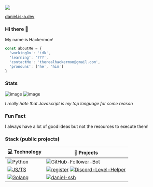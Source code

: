 ![](https://komarev.com/ghpvc/?username=hackermondev&color=orange)

[daniel.is-a.dev](https://daniel.is-a.dev)

### Hi there 👋

My name is Hackermon!

```js
const aboutMe = {
  'workingOn': 'idk',
  'learning': '???',
  'contactMe': 'therealhackermon@gmail.com',
  'pronouns': ['he', 'him']
}

```

<!--
- 🔭 I’m currently working on 
- 🌱 I’m currently learning Java
- 👯 I’m looking to collaborate on Cornrella (contact me for more info)
- 📫 How to reach me: email me therealhackermon@gmail.com
- 😄 Pronouns: He, Him
- ⚡ Fun fact: I'm dumb

-->

### Stats

![image](https://github-readme-stats.vercel.app/api?username=hackermondev&count_private=1&theme=radical)
![image](https://github-readme-stats.vercel.app/api/top-langs/?username=hackermondev&layout=compact)

*I really hate that Javascript is my top language for some reason*

### Fun Fact

I always have a lot of good ideas but not the resources to execute them!

### Stack (public projects)

<!-- START OF PROFILE STACK, DO NOT REMOVE -->
| 💻 **Technology** | 🚀 **Projects** |
| - | - |
| [![Python](https://img.shields.io/static/v1?label=&message=Python&color=3C78A9&logo=python&logoColor=FFFFFF)](https://www.python.org/) | [![GitHub-Follower-Bot](https://img.shields.io/static/v1?label=&message=GitHub-Follower-Bot&color=000605&logo=github&logoColor=FFFFFF&labelColor=000605)](https://github.com/hackermondev/GitHub-Follower-Bot) |
| [![JS/TS](https://img.shields.io/static/v1?label=&message=JS/TS&color=3878C6&logo=typescript&logoColor=FFFFFF)](https://www.typescriptlang.org/) | [![register](https://img.shields.io/static/v1?label=&message=register&color=000605&logo=github&logoColor=FFFFFF&labelColor=000605)](https://github.com/is-a-dev/register) [![Discord-Level-Helper](https://img.shields.io/static/v1?label=&message=Discord-Level-Helper&color=000605&logo=github&logoColor=FFFFFF&labelColor=000605)](https://github.com/hackermondev/Discord-Level-Helper) |
| [![Golang](https://img.shields.io/static/v1?label=&message=Golang&color=7FD6EA&logo=go&logoColor=FFFFFF)](https://golang.org/) | [![daniel-ssh](https://img.shields.io/static/v1?label=&message=daniel-ssh&color=000605&logo=github&logoColor=FFFFFF&labelColor=000605)](https://github.com/hackermondev/daniel-ssh) |
<!-- END OF PROFILE STACK, DO NOT REMOVE -->